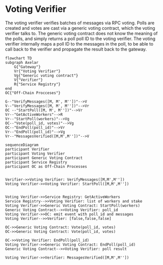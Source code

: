 # Voting Verifier

The voting verifier verifies batches of messages via RPC voting. Polls are created and votes are cast via a generic voting contract,
which the voting verifier talks to. The generic voting contract does not know the meaning of the polls, and simply returns a poll
poll ID to the voting verifier. The voting verifier internally maps
a poll ID to the messages in the poll, to be able to call back to
the verifier and propagate the result back to the gateway.



```mermaid
flowchart TD
subgraph Axelar
    G{"Gateway"}
    Vr{"Voting Verifier"}
    Vg{"Generic voting contract"}
    V{"Verifier"}
    R{"Service Registry"}
end
OC{"Off-Chain Procceses"}

G--"VerifyMessages([M, M', M''])"-->V
V--"VerifyMessages([M, M', M''])"-->Vr
OC --"StartPoll([M, M', M''])"-->Vr
Vr--"GetActiveWorkers"-->R
Vr--"StartPoll(workers)"-->Vg
OC--"Vote(poll_id, votes)"-->Vg
OC--"EndPoll(poll_id)"-->Vr
Vr--"EndPoll(poll_id)"-->Vg
Vr--"MessagesVerified([M,M',M''])"-->V

```

```mermaid
sequenceDiagram
participant Verifier
participant Voting Verifier
participant Generic Voting Contract
participant Service Registry
participant OC as Off-Chain Processes


Verifier->>Voting Verifier: VerifyMessages([M,M',M''])
Voting Verifier->>Voting Verifier: StartPoll([M,M',M''])


Voting Verifier->>Service Registry: GetActiveWorkers
Service Registry-->>Voting Verifier: list of workers and stake
Voting Verifier->>Generic Voting Contract: StartPoll(workers)
Generic Voting Contract-->>Voting Verifier: poll_id
Voting Verifier->>OC: emit event with poll_id and messages
Voting Verifier-->>Verifier: [false,false,false]

OC->>Generic Voting Contract: Vote(poll_id, votes)
OC->>Generic Voting Contract: Vote(poll_id, votes)

OC->>Voting Verifier: EndPoll(poll_id)
Voting Verifier->>Generic Voting Contract: EndPoll(poll_id)
Generic Voting Contract-->>Voting Verifier: poll result

Voting Verifier->>Verifier: MessagesVerified([M,M',M''])


```